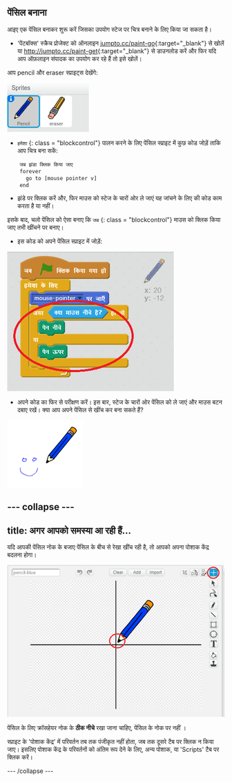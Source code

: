## पेंसिल बनाना

आइए एक पेंसिल बनाकर शुरू करें जिसका उपयोग स्टेज पर चित्र बनाने के लिए किया जा सकता है।

+ 'पेंटबॉक्स' स्क्रैच प्रोजेक्ट को ऑनलाइन [jumpto.cc/paint-go](http://jumpto.cc/paint-go){:target="_blank"} से खोलें या <http://jumpto.cc/paint-get>{:target="_blank"} से डाउनलोड करें और फिर यदि आप ऑफ़लाइन संपादक का उपयोग कर रहे हैं तो इसे खोलें।

आप pencil और eraser स्प्राइट्स देखेंगे:

![स्क्रीनशॉट](images/paint-starter.png)

+ `हमेशा` {: class = "blockcontrol"} पालन करने के लिए पेंसिल स्प्राइट में कुछ कोड जोड़ें ताकि आप चित्र बना सकें:

```blocks
    जब झंडा क्लिक किया जाए
    forever
      go to [mouse pointer v]
    end
```

+ झंडे पर क्लिक करें और, फिर माउस को स्टेज के चारों ओर ले जाएं यह जांचने के लिए की कोड काम करता है या नहीं।

इसके बाद, चलो पेंसिल को ऐसा बनाए कि `जब` {: class = "blockcontrol"} माउस को क्लिक किया जाए तभी खींचने पर बनाए।

+ इस कोड को अपने पेंसिल स्प्राइट में जोड़ें:

![स्क्रीनशॉट](images/paint-pencil-draw-code.png)

+ अपने कोड का फिर से परीक्षण करें। इस बार, स्टेज के चारों ओर पेंसिल को ले जाएं और माउस बटन दबाए रखें। क्या आप अपने पेंसिल से खींच कर बना सकते हैं?

![स्क्रीनशॉट](images/paint-draw.png)

## \--- collapse \---

## title: अगर आपको समस्या आ रही हैं...

यदि आपकी पेंसिल नोक के बजाए पेंसिल के बीच से रेखा खींच रही है, तो आपको अपना पोशाक केंद्र बदलना होगा।

![पोशाक केंद्र](images/costume-center.png)

पेंसिल के लिए क्रॉसहेयर नोक के **ठीक नीचे** रखा जाना चाहिए, पेंसिल के नोक पर नहीं ।

स्प्राइट के 'पोशाक केंद्र' में परिवर्तन तब तक पंजीकृत नहीं होता, जब तक दूसरे टैब पर क्लिक न किया जाए। इसलिए पोशाक केंद्र के परिवर्तनों को अंतिम रूप देने के लिए, अन्य पोशाक, या 'Scripts' टैब पर क्लिक करें।

\--- /collapse \---